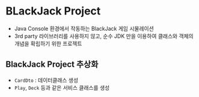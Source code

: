 # BLackJack Project

* Java Console 환경에서 작동하는 BlackJack 게임 시물레이션
* 3rd party	라이브러리를 사용하지 않고, 순수 JDK 만을 이용하여 클래스와 객체의 개념을 확립하기 위한 프로젝트

## BlackJack Project 추상화

* `CardDto` : 데이터클래스 생성
* `Play`, `Deck` 등과 같은 서비스 클래스를 생성